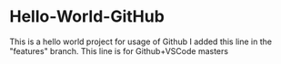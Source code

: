 # Hello-World-GitHub
This is a hello world project for usage of Github
I added this line in the "features" branch.
This line is for Github+VSCode
masters 

